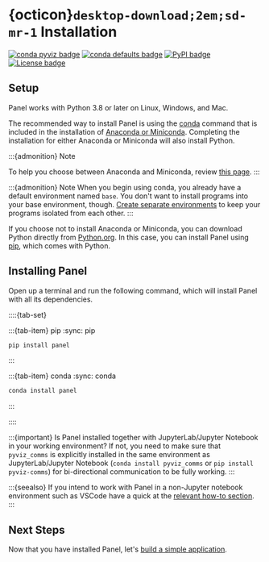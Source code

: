 # {octicon}`desktop-download;2em;sd-mr-1` Installation

[![conda pyviz badge](https://img.shields.io/conda/v/pyviz/panel.svg)](https://anaconda.org/pyviz/panel)
[![conda defaults badge](https://img.shields.io/conda/v/anaconda/panel.svg?label=conda%7Cdefaults)](https://anaconda.org/anaconda/panel)
[![PyPI badge](https://img.shields.io/pypi/v/panel.svg)](https://pypi.python.org/pypi/panel)
[![License badge](https://img.shields.io/pypi/l/panel.svg)](https://github.com/holoviz/panel/blob/main/LICENSE.txt)
## Setup

Panel works with Python 3.8 or later on Linux, Windows, and Mac.

The recommended way to install Panel is using the [conda](https://docs.conda.io/projects/conda/en/latest/index.html) command that is included in the installation of [Anaconda or Miniconda](https://conda.io/projects/conda/en/latest/user-guide/install/index.html). Completing the installation for either Anaconda or Miniconda will also install Python.

:::{admonition} Note

To help you choose between Anaconda and Miniconda, review [this page](https://docs.conda.io/projects/conda/en/latest/user-guide/install/download.html#anaconda-or-miniconda).
:::

:::{admonition} Note
When you begin using conda, you already have a default environment named `base`. You don't want to install programs into your base environment, though. [Create separate environments](https://conda.io/projects/conda/en/latest/user-guide/getting-started.html) to keep your programs isolated from each other.
:::

If you choose not to install Anaconda or Miniconda, you can download Python directly from [Python.org](https://www.python.org/downloads/). In this case, you can install Panel using [pip](https://pip.pypa.io/en/stable/), which comes with Python.

## Installing Panel

Open up a terminal and run the following command, which will install Panel with all its dependencies.

::::{tab-set}

:::{tab-item} pip
:sync: pip

``` bash
pip install panel
```

:::

:::{tab-item} conda
:sync: conda

``` bash
conda install panel
```

:::

::::

:::{important}
Is Panel installed together with JupyterLab/Jupyter Notebook in your working environment? If not, you need to make sure that `pyviz_comms` is explicitly installed in the same environment as JupyterLab/Jupyter Notebook (`conda install pyviz_comms` or `pip install pyviz-comms`) for bi-directional communication to be fully working.
:::

:::{seealso}
If you intend to work with Panel in a non-Jupyter notebook environment such as VSCode have a quick at the [relevant how-to section](../how_to/notebook/other_nb.md).
:::

## Next Steps

Now that you have installed Panel, let's [build a simple application](build_app.md).
